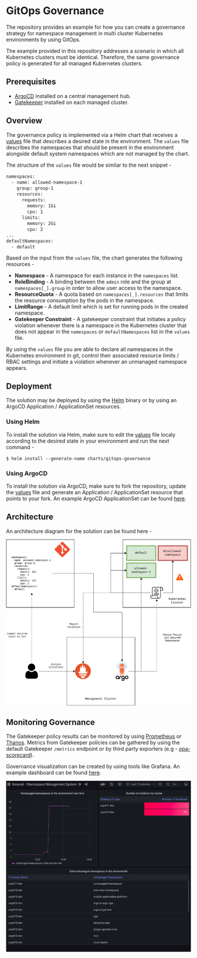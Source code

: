 # GitOps Governance

The repository provides an example for how you can create a governance strategy for namespace management in multi cluster Kubernetes environments by using GitOps.

The example provided in this repository addresses a scenario in which all Kubernetes clusters must be identical. Therefore, the same governance policy is generated for all managed Kubernetes clusters.

## Prerequisites

* [ArgoCD](https://github.com/argoproj/argo-cd) installed on a central management hub.
* [Gatekeeper](https://github.com/open-policy-agent/gatekeeper) installed on each managed cluster.

## Overview

The governance policy is implemented via a Helm chart that receives a [values](charts/gitops-governance/values.yaml) file that describes a desired state in the environment. The `values` file describes the namespaces that should be present in the environment alongside default system namespaces which are not managed by the chart.

The structure of the `values` file would be similar to the next snippet -

```
namespaces:
  - name: allowed-namespace-1
    group: group-1
    resources:
      requests:
        memory: 1Gi
        cpu: 1
      limits:
        memory: 2Gi
        cpu: 2
...
defaultNamespaces:
  - default
```

Based on the input from the `values` file, the chart generates the following resources -

* **Namespace** - A namespace for each instance in the `namespaces` list.
* **RoleBinding** - A binding between the `admin` role and the group at `namespaces[_].group` in order to allow user access to the namespace.
* **ResourceQuota** - A quota based on `namespaces[_].resources` that limits the resource consumption by the pods in the namespace.
* **LimitRange** - A default limit which is set for running pods in the created namespace.
* **Gatekeeper Constraint** - A gatekeeper constraint that initiates a policy violation whenever there is a namespace in the Kubernetes cluster that does not appear in the `namespaces` or `defaultNamespaces` list in the `values` file.

By using the `values` file you are able to declare all namespaces in the Kubernetes environment in git, control their associated resource limits / RBAC settings and initiate a violation whenever an unmanaged namespace appears.

## Deployment

The solution may be deployed by using the [Helm](https://github.com/helm/helm) binary or by using an ArgoCD Application / ApplicationSet resources.

### Using Helm

To install the solution via Helm, make sure to edit the [values](charts/gitops-governance/values.yaml) file localy according to the desired state in your environment and run the next command -

```
$ helm install --generate-name charts/gitops-governance
```

### Using ArgoCD

To install the solution via ArgoCD, make sure to fork the repository, update the [values](charts/gitops-governance/values.yaml) file and generate an Application / ApplicationSet resource that points to your fork. An example ArgoCD ApplicationSet can be found [here](argocd/applicationset.yaml).

## Architecture

An architecture diagram for the solution can be found here -

![gitops-governance](images/gitops-governance-architecture.png)

## Monitoring Governance

The Gatekeeper policy results can be monitored by using [Prometheus](https://github.com/prometheus) or [Thanos](https://github.com/thanos-io/thanos). Metrics from Gatekeeper policies can be gathered by using the default Gatekeeper `/metrics` endpoint or by third party exporters (e.g - [opa-scorecard](https://github.com/mcelep/opa-scorecard)).

Governance visualization can be created by using tools like Grafana. An example dashboard can be found [here](dashboards/dashboard.json).

![Grafana Dashboard for GitOps Governance](images/grafana-dashboard.png)